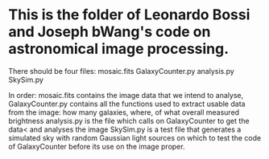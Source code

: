 # This is the folder of Leonardo Bossi and Joseph bWang's code on astronomical image processing.

There should be four files:
	mosaic.fits
	GalaxyCounter.py
	analysis.py
	SkySim.py

In order: 
mosaic.fits contains the image data that we intend to analyse, 
GalaxyCounter.py contains all the functions used to extract usable data from the image: how many galaxies, where, of what overall measured brightness
analysis.py is the file which calls on GalaxyCounter to get the data< and analyses the image
SkySim.py is a test file that generates a simulated sky with random Gaussian light sources on which to test the code of GalaxyCounter before its use on the image proper.
